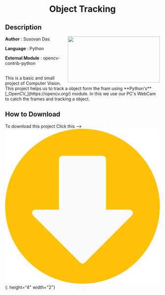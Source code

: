 #
**<H1 align = "center">Object Tracking</H1>**

## Description

<img align= "right" width=300 height=150 src="https://github.com/SusovanGithub/OpenCV-Projects/blob/master/Assets/book1.jpeg">

**Author** : Susovan Das

**Language** : Python  

**External Module** : opencv-contrib-python

</br>
This is a basic and small project of Computer Vision. This project helps us to track a object form the fram using **Python's** [_OpenCV_](https://opencv.org/) module. In this we use our PC's WebCam to catch the frames and tracking a object.

## How to Download

To download this project Click this --> ![Download](download.png){: height="4" width="2"}
